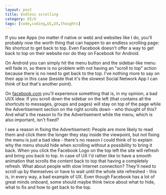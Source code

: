 ```yaml
---
layout: post
title: Endless scrolling
category: UI/X
tags: [code,coding,UI,UX,thoughts]
---
```


If you see Apps (no matter if native or web) and websites like I do, you'll probably now the worth thing that can happen to an endless scrolling page: No shortcut to get back to top. Even Facebook doesn't offer a way to get back to top on their website nor do they on Facebook for Android. 

On Android you can simply hit the menu button and the sidebar-like menu will fade in, so there is no problem with not having an "scroll to top" action because there is no need to get back to the top. I've nothing more to say on their app in this case (beside that it's the slowest Social Network App I can think of but that's another point).

On [facebook.com](http://facebook.com) you'll experience something that is, in my opinion, a bad UI/X idea: If you scroll down the sidebar on the left (that contains all the shortcuts to messages, groups and pages) will stay on top of the page while the Advertisement section on the right scrolls down - who thought of this? And what's the reason to fix the Advertisement while the menu, which is also important, isn't fixed? 

I see a reason in fixing the Advertisement: People are more likely to read them and click them the longer they stay inside the viewpoint, but not fixing the menu is just a bad idea - there's no reason I could think of to explain why the menu should hide when scrolling without a possibility to bring it back. When you click the Facebook Logo on the top left the site will refresh and bring you back to top. In case of UX I'd rather like to have a smooth animation that scrolls the content back to top that having a completely refresh. What about people with slow Internet connection? They'll need to scroll up by themselves or have to wait until the whole site refreshed - this is, in every way, a bad example of UX. Even though Facebook has a lot of great minds onboard, some should maybe think twice about what to hide, what to fix and how to get back to the top.